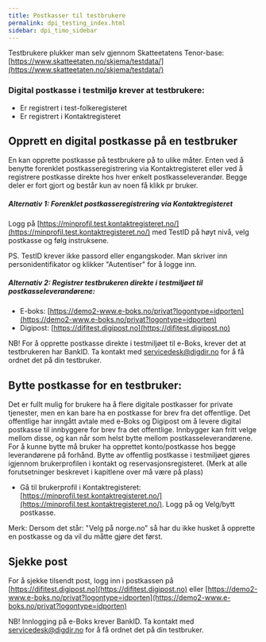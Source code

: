 ```yaml
---
title: Postkasser til testbrukere
permalink: dpi_testing_index.html
sidebar: dpi_timo_sidebar
---
```


<!-- ![](/images/dpi/underarbeide.png) -->


Testbrukere plukker man selv gjennom Skatteetatens Tenor-base: [https://www.skatteetaten.no/skjema/testdata/](https://www.skatteetaten.no/skjema/testdata/)

### Digital postkasse i testmiljø krever at testbrukere:
- Er registrert i test-folkeregisteret
- Er registrert i Kontaktregisteret

## Opprett en digital postkasse på en testbruker
En kan opprette postkasse på testbrukere på to ulike måter. Enten ved å benytte forenklet postkasseregistrering via Kontaktregisteret eller ved å registrere postkasse direkte hos hver enkelt postkasseleverandør. Begge deler er fort gjort og består kun av noen få klikk pr bruker.

##### Alternativ 1: Forenklet postkasseregistrering via Kontaktregisteret
Logg på [https://minprofil.test.kontaktregisteret.no/](https://minprofil.test.kontaktregisteret.no/) med TestID på høyt nivå, velg postkasse og følg instruksene.

PS. TestID krever ikke passord eller engangskoder. Man skriver inn personidentifikator og klikker "Autentiser" for å logge inn.


##### Alternativ 2: Registrer testbrukeren direkte i testmiljøet til postkasseleverandørene:
- E-boks: [https://demo2-www.e-boks.no/privat?logontype=idporten](https://demo2-www.e-boks.no/privat?logontype=idporten)
- Digipost: [https://difitest.digipost.no](https://difitest.digipost.no)

NB! For å opprette postkasse direkte i testmiljøet til e-Boks, krever det at testbrukeren har BankID. Ta kontakt med servicedesk@digdir.no for å få ordnet det på din testbruker.
 
## Bytte postkasse for en testbruker:
Det er fullt mulig for brukere ha å flere digitale postkasser for private tjenester, men en kan bare ha en postkasse for brev fra det offentlige. Det offentlige har inngått avtale med e-Boks og Digipost om å levere digital postkasse til innbyggere for brev fra det offentlige. Innbygger kan fritt velge mellom disse, og kan når som helst bytte mellom postkasseleverandørene. For å kunne bytte må bruker ha opprettet konto/postkasse hos begge leverandørene på forhånd. Bytte av offentlig postkasse i testmiljøet gjøres igjennom brukerprofilen i kontakt og reservasjonsregisteret.
(Merk at alle forutsetninger beskrevet i kapitlene over må være på plass)
- Gå til brukerprofil i Kontaktregisteret: [https://minprofil.test.kontaktregisteret.no/](https://minprofil.test.kontaktregisteret.no/). Logg på og Velg/bytt postkasse.

Merk: Dersom det står: "Velg på norge.no" så har du ikke husket å opprette en postkasse og da vil du måtte gjøre det først.

## Sjekke post
For å sjekke tilsendt post, logg inn i postkassen på [https://difitest.digipost.no](https://difitest.digipost.no) eller [https://demo2-www.e-boks.no/privat?logontype=idporten](https://demo2-www.e-boks.no/privat?logontype=idporten)

NB! Innlogging på e-Boks krever BankID. Ta kontakt med servicedesk@digdir.no for å få ordnet det på din testbruker.
